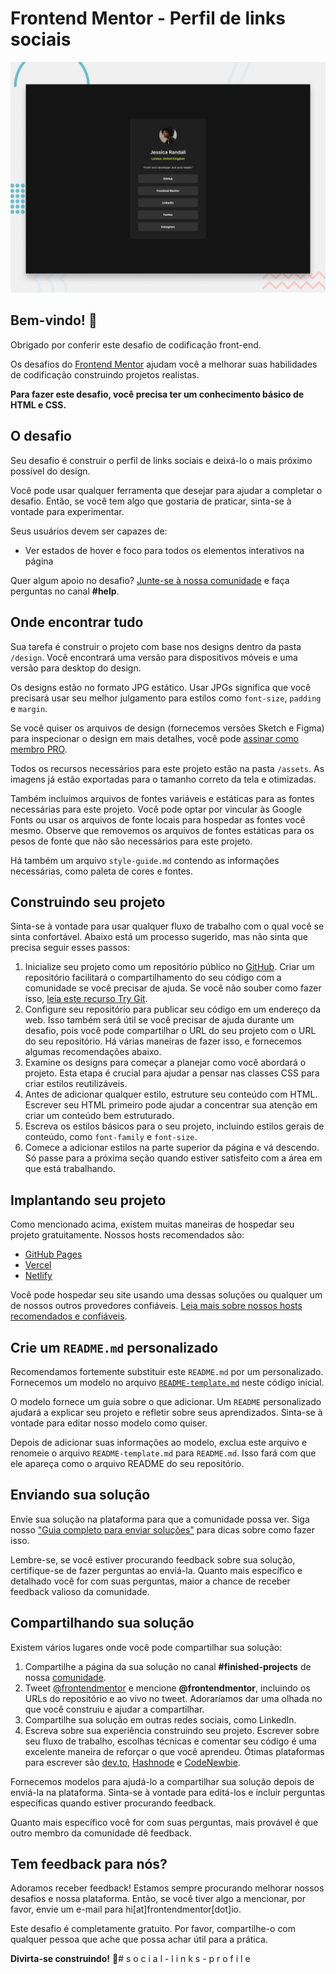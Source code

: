 # Frontend Mentor - Perfil de links sociais

![Prévia do design para o desafio de codificação de perfil de links sociais](./preview.jpg)

## Bem-vindo! 👋

Obrigado por conferir este desafio de codificação front-end.

Os desafios do [Frontend Mentor](https://www.frontendmentor.io) ajudam você a melhorar suas habilidades de codificação construindo projetos realistas.

**Para fazer este desafio, você precisa ter um conhecimento básico de HTML e CSS.**

## O desafio

Seu desafio é construir o perfil de links sociais e deixá-lo o mais próximo possível do design.

Você pode usar qualquer ferramenta que desejar para ajudar a completar o desafio. Então, se você tem algo que gostaria de praticar, sinta-se à vontade para experimentar.

Seus usuários devem ser capazes de:

- Ver estados de hover e foco para todos os elementos interativos na página

Quer algum apoio no desafio? [Junte-se à nossa comunidade](https://www.frontendmentor.io/community) e faça perguntas no canal **#help**.

## Onde encontrar tudo

Sua tarefa é construir o projeto com base nos designs dentro da pasta `/design`. Você encontrará uma versão para dispositivos móveis e uma versão para desktop do design.

Os designs estão no formato JPG estático. Usar JPGs significa que você precisará usar seu melhor julgamento para estilos como `font-size`, `padding` e `margin`.

Se você quiser os arquivos de design (fornecemos versões Sketch e Figma) para inspecionar o design em mais detalhes, você pode [assinar como membro PRO](https://www.frontendmentor.io/pro).

Todos os recursos necessários para este projeto estão na pasta `/assets`. As imagens já estão exportadas para o tamanho correto da tela e otimizadas.

Também incluímos arquivos de fontes variáveis e estáticas para as fontes necessárias para este projeto. Você pode optar por vincular às Google Fonts ou usar os arquivos de fonte locais para hospedar as fontes você mesmo. Observe que removemos os arquivos de fontes estáticas para os pesos de fonte que não são necessários para este projeto.

Há também um arquivo `style-guide.md` contendo as informações necessárias, como paleta de cores e fontes.

## Construindo seu projeto

Sinta-se à vontade para usar qualquer fluxo de trabalho com o qual você se sinta confortável. Abaixo está um processo sugerido, mas não sinta que precisa seguir esses passos:

1. Inicialize seu projeto como um repositório público no [GitHub](https://github.com/). Criar um repositório facilitará o compartilhamento do seu código com a comunidade se você precisar de ajuda. Se você não souber como fazer isso, [leia este recurso Try Git](https://try.github.io/).
2. Configure seu repositório para publicar seu código em um endereço da web. Isso também será útil se você precisar de ajuda durante um desafio, pois você pode compartilhar o URL do seu projeto com o URL do seu repositório. Há várias maneiras de fazer isso, e fornecemos algumas recomendações abaixo.
3. Examine os designs para começar a planejar como você abordará o projeto. Esta etapa é crucial para ajudar a pensar nas classes CSS para criar estilos reutilizáveis.
4. Antes de adicionar qualquer estilo, estruture seu conteúdo com HTML. Escrever seu HTML primeiro pode ajudar a concentrar sua atenção em criar um conteúdo bem estruturado.
5. Escreva os estilos básicos para o seu projeto, incluindo estilos gerais de conteúdo, como `font-family` e `font-size`.
6. Comece a adicionar estilos na parte superior da página e vá descendo. Só passe para a próxima seção quando estiver satisfeito com a área em que está trabalhando.

## Implantando seu projeto

Como mencionado acima, existem muitas maneiras de hospedar seu projeto gratuitamente. Nossos hosts recomendados são:

- [GitHub Pages](https://pages.github.com/)
- [Vercel](https://vercel.com/)
- [Netlify](https://www.netlify.com/)

Você pode hospedar seu site usando uma dessas soluções ou qualquer um de nossos outros provedores confiáveis. [Leia mais sobre nossos hosts recomendados e confiáveis](https://medium.com/frontend-mentor/frontend-mentor-trusted-hosting-providers-bf000dfebe).

## Crie um `README.md` personalizado

Recomendamos fortemente substituir este `README.md` por um personalizado. Fornecemos um modelo no arquivo [`README-template.md`](./README-template.md) neste código inicial.

O modelo fornece um guia sobre o que adicionar. Um `README` personalizado ajudará a explicar seu projeto e refletir sobre seus aprendizados. Sinta-se à vontade para editar nosso modelo como quiser.

Depois de adicionar suas informações ao modelo, exclua este arquivo e renomeie o arquivo `README-template.md` para `README.md`. Isso fará com que ele apareça como o arquivo README do seu repositório.

## Enviando sua solução

Envie sua solução na plataforma para que a comunidade possa ver. Siga nosso ["Guia completo para enviar soluções"](https://medium.com/frontend-mentor/a-complete-guide-to-submitting-solutions-on-frontend-mentor-ac6384162248) para dicas sobre como fazer isso.

Lembre-se, se você estiver procurando feedback sobre sua solução, certifique-se de fazer perguntas ao enviá-la. Quanto mais específico e detalhado você for com suas perguntas, maior a chance de receber feedback valioso da comunidade.

## Compartilhando sua solução

Existem vários lugares onde você pode compartilhar sua solução:

1. Compartilhe a página da sua solução no canal **#finished-projects** de nossa [comunidade](https://www.frontendmentor.io/community).
2. Tweet [@frontendmentor](https://twitter.com/frontendmentor) e mencione **@frontendmentor**, incluindo os URLs do repositório e ao vivo no tweet. Adoraríamos dar uma olhada no que você construiu e ajudar a compartilhar.
3. Compartilhe sua solução em outras redes sociais, como LinkedIn.
4. Escreva sobre sua experiência construindo seu projeto. Escrever sobre seu fluxo de trabalho, escolhas técnicas e comentar seu código é uma excelente maneira de reforçar o que você aprendeu. Ótimas plataformas para escrever são [dev.to](https://dev.to/), [Hashnode](https://hashnode.com/) e [CodeNewbie](https://community.codenewbie.org/).

Fornecemos modelos para ajudá-lo a compartilhar sua solução depois de enviá-la na plataforma. Sinta-se à vontade para editá-los e incluir perguntas específicas quando estiver procurando feedback.

Quanto mais específico você for com suas perguntas, mais provável é que outro membro da comunidade dê feedback.

## Tem feedback para nós?

Adoramos receber feedback! Estamos sempre procurando melhorar nossos desafios e nossa plataforma. Então, se você tiver algo a mencionar, por favor, envie um e-mail para hi[at]frontendmentor[dot]io.

Este desafio é completamente gratuito. Por favor, compartilhe-o com qualquer pessoa que ache que possa achar útil para a prática.

**Divirta-se construindo!** 🚀#   s o c i a l - l i n k s - p r o f i l e 
 
 